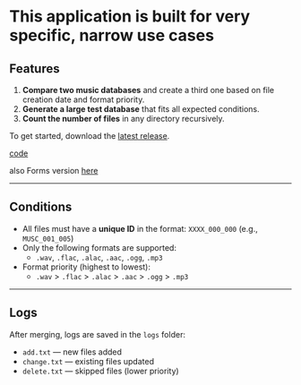 # This application is built for very specific, narrow use cases

## Features

1. **Compare two music databases** and create a third one based on file creation date and format priority.
2. **Generate a large test database** that fits all expected conditions.
3. **Count the number of files** in any directory recursively.

To get started, download the [latest release](https://github.com/Rom-q/merge_database/releases/tag/v1.1).

[code](https://github.com/Rom-q/merge_database/blob/main/music_database/Program.cs)

also Forms version [here](https://github.com/Rom-q/merge_database/tree/main/forms_vers/test9.0)

---

## Conditions

- All files must have a **unique ID** in the format: `XXXX_000_000` (e.g., `MUSC_001_005`)
- Only the following formats are supported:
  - `.wav`, `.flac`, `.alac`, `.aac`, `.ogg`, `.mp3`
- Format priority (highest to lowest):
  - `.wav` > `.flac` > `.alac` > `.aac` > `.ogg` > `.mp3`

---

## Logs

After merging, logs are saved in the `logs` folder:
- `add.txt` — new files added
- `change.txt` — existing files updated
- `delete.txt` — skipped files (lower priority)
